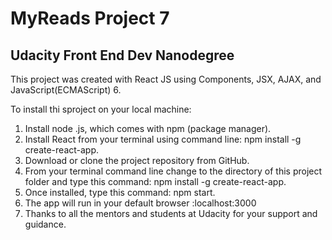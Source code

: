 # MyReads Project 7

## Udacity Front End Dev Nanodegree


This project was created with React JS using Components, JSX, AJAX, and JavaScript(ECMAScript) 6.


To install thi sproject on your local machine:
1. Install node .js, which comes with npm (package manager).
2. Install React from your terminal using command line: npm install -g create-react-app.
3. Download or clone the project repository from GitHub.
4. From your terminal command line change to the directory of this project folder and type this command: npm install -g create-react-app.
5. Once installed, type this command: npm start.
6. The app will run in your default browser :localhost:3000 
7. Thanks to all the mentors and students at Udacity for your support and guidance.